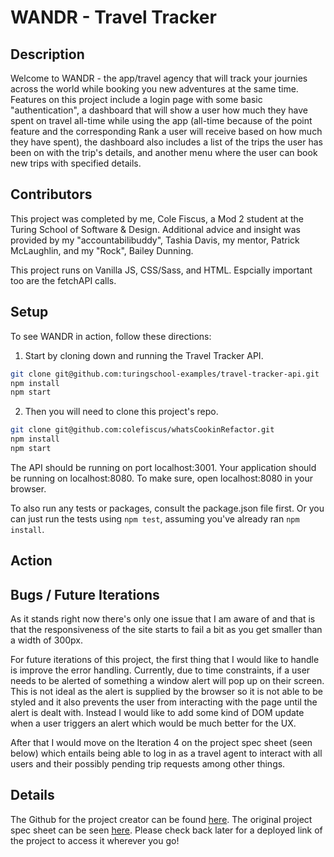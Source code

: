 # WANDR - Travel Tracker

## Description

Welcome to WANDR - the app/travel agency that will track your journies across the world while booking you new adventures at the same time. Features on this project include a login page with some basic "authentication", a dashboard that will show a user how much they have spent on travel all-time while using the app (all-time because of the point feature and the corresponding Rank a user will receive based on how much they have spent), the dashboard also includes a list of the trips the user has been on with the trip's details, and another menu where the user can book new trips with specified details.

## Contributors

This project was completed by me, Cole Fiscus, a Mod 2 student at the Turing School of Software & Design. Additional advice and insight was provided by my "accountabilibuddy", Tashia Davis, my mentor, Patrick McLaughlin, and my "Rock", Bailey Dunning.

This project runs on Vanilla JS, CSS/Sass, and HTML. Espcially important too are the fetchAPI calls.

## Setup

To see WANDR in action, follow these directions:

1. Start by cloning down and running the Travel Tracker API.
```zsh 
git clone git@github.com:turingschool-examples/travel-tracker-api.git
npm install
npm start
```
2. Then you will need to clone this project's repo.
```zsh
git clone git@github.com:colefiscus/whatsCookinRefactor.git
npm install
npm start
```
The API should be running on port localhost:3001.
Your application should be running on localhost:8080. To make sure, open localhost:8080 in your browser.

To also run any tests or packages, consult the package.json file first.
Or you can just run the tests using `npm test`, assuming you've already ran `npm install`.

## Action


## Bugs / Future Iterations

As it stands right now there's only one issue that I am aware of and that is that the responsiveness of the site starts to fail a bit as you get smaller than a width of 300px. 

For future iterations of this project, the first thing that I would like to handle is improve the error handling. Currently, due to time constraints, if a user needs to be alerted of something a window alert will pop up on their screen. This is not ideal as the alert is supplied by the browser so it is not able to be styled and it also prevents the user from interacting with the page until the alert is dealt with. Instead I would like to add some kind of DOM update when a user triggers an alert which would be much better for the UX.

After that I would move on the Iteration 4 on the project spec sheet (seen below) which entails being able to log in as a travel agent to interact with all users and their possibly pending trip requests among other things.

## Details

The Github for the project creator can be found [here](https://github.com/colefiscus).
The original project spec sheet can be seen [here](https://frontend.turing.io/projects/travel-tracker.html).
Please check back later for a deployed link of the project to access it wherever you go!
